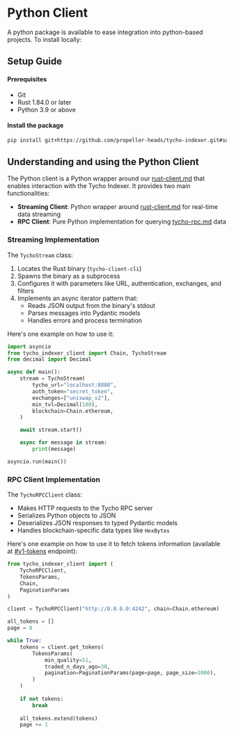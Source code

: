 # Python Client

A python package is available to ease integration into python-based projects. To install locally:

## Setup Guide

#### Prerequisites

* Git
* Rust 1.84.0 or later
* Python 3.9 or above

#### Install the package

```bash
pip install git+https://github.com/propeller-heads/tycho-indexer.git#subdirectory=tycho-client-py
```

## Understanding and using  the Python Client

The Python client is a Python wrapper around our [rust-client.md](rust-client.md "mention") that enables interaction with the Tycho Indexer. It provides two main functionalities:

* **Streaming Client**: Python wrapper around [rust-client.md](rust-client.md "mention") for real-time data streaming&#x20;
* **RPC Client**: Pure Python implementation for querying [tycho-rpc.md](../tycho-rpc.md "mention") data&#x20;

### Streaming Implementation

The `TychoStream` class:

1. Locates the Rust binary (`tycho-client-cli`)
2. Spawns the binary as a subprocess
3. Configures it with parameters like URL, authentication, exchanges, and filters
4. Implements an async iterator pattern that:
   * Reads JSON output from the binary's stdout
   * Parses messages into Pydantic models
   * Handles errors and process termination

Here's one example on how to use it:

```python
import asyncio
from tycho_indexer_client import Chain, TychoStream
from decimal import Decimal

async def main():
    stream = TychoStream(
        tycho_url="localhost:8888",
        auth_token="secret_token",
        exchanges=["uniswap_v2"],
        min_tvl=Decimal(100),
        blockchain=Chain.ethereum,
    )

    await stream.start()

    async for message in stream:
        print(message)

asyncio.run(main())
```

### RPC Client Implementation

The `TychoRPCClient` class:

* Makes HTTP requests to the Tycho RPC server
* Serializes Python objects to JSON
* Deserializes JSON responses to typed Pydantic models
* Handles blockchain-specific data types like `HexBytes`

Here's one example on how to use it to fetch tokens information (available at [#v1-tokens](../tycho-rpc.md#v1-tokens "mention") endpoint):

```python
from tycho_indexer_client import (
    TychoRPCClient,
    TokensParams,
    Chain,
    PaginationParams
)

client = TychoRPCClient("http://0.0.0.0:4242", chain=Chain.ethereum)

all_tokens = []
page = 0

while True:
    tokens = client.get_tokens(
        TokensParams(
            min_quality=51,
            traded_n_days_ago=30,
            pagination=PaginationParams(page=page, page_size=1000),
        )
    )
    
    if not tokens:
        break
    
    all_tokens.extend(tokens)
    page += 1
```



